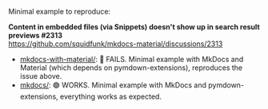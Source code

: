 Minimal example to reproduce:

**Content in embedded files (via Snippets) doesn't show up in search result previews #2313**<br />
https://github.com/squidfunk/mkdocs-material/discussions/2313


* [mkdocs-with-material/](mkdocs-with-material/): 🔴 FAILS. Minimal example with MkDocs and Material (which depends on pymdown-extensions), reproduces the issue above.
* [mkdocs/](mkdocs/): 🟢 WORKS. Minimal example with MkDocs and pymdown-extensions, everything works as expected.

